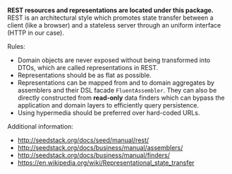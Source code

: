 **REST resources and representations are located under this package.** REST is an architectural style which promotes
state transfer between a client (like a browser) and a stateless server through an uniform interface (HTTP in our case).

Rules:

* Domain objects are never exposed without being transformed into DTOs, which are called representations in REST.
* Representations should be as flat as possible.
* Representations can be mapped from and to domain aggregates by assemblers and their DSL facade `FluentAssembler`. They
can also be directly constructed from **read-only** data finders which can bypass the application and domain layers to
efficiently query persistence.
* Using hypermedia should be preferred over hard-coded URLs.

Additional information:

* http://seedstack.org/docs/seed/manual/rest/
* http://seedstack.org/docs/business/manual/assemblers/
* http://seedstack.org/docs/business/manual/finders/
* https://en.wikipedia.org/wiki/Representational_state_transfer
